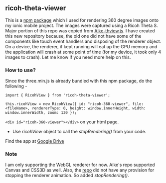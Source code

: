 ## ricoh-theta-viewer

This is a [npm package](https://www.npmjs.com/package/ricoh-theta-viewer) which I used for rendering 360 degree images onto my ionic mobile project. The images were captured using a Ricoh Theta S.
Major portion of this repo was copied from [Aike-thview.js](https://github.com/aike/thview.js). I have created this new repository because, the old one did not have some of the components like touch event handlers and disposing of the renderer object. On a device, the renderer, if kept running will eat up the GPU memory and the application will crash at some point of time (for my device, it took only 4 images to crash). Let me know if you need more help on this.

### How to use?

Since the three.min.js is already bundled with this npm package, do the following - 

`import { RicohView } from 'ricoh-theta-viewer';`

`this.ricohView = new RicohView({ id: "ricoh-360-viewer", file: <fileName>, rendererType: 0, height: window.innerHeight, width: window.innerWidth, zoom: 130 });`

`<div id="ricoh-360-viewer"></div>` on your html page.

- Use _ricohView_ object to call the _stopRendering()_ from your code.

Find the app at [Google Drive](https://drive.google.com/open?id=0B_Li6uw9FByMd19kamlDOS13YkU)


### Note

I am only supporting the WebGL renderer for now. Aike's repo supported Canvas and CSS3D as well. Also, the [repo](https://github.com/aike/thview.js) did not have any provision for stopping the renderer animation. So added _stopRendering()_.
